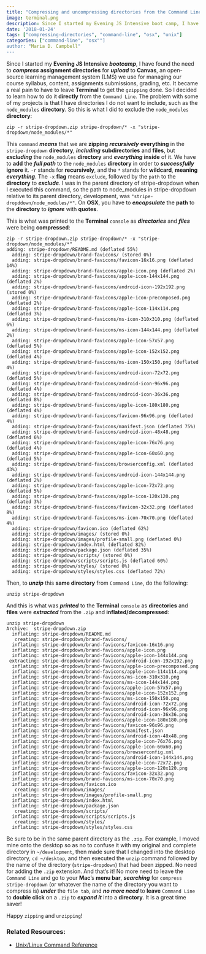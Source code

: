 ```yaml
---
title: "Compressing and uncompressing directories from the Command Line"
image: terminal.png
description: Since I started my Evening JS Intensive boot camp, I have found the need to compress assignment directories for upload to Canvas.
date: '2018-01-24'
tags: ["compressing-directories", "command-line", "osx", "unix"]
categories: ["command-line", "osx""]
author: "Maria D. Campbell"
---
```


Since I started my **Evening JS Intensive** ***bootcamp***, I have found the need to ***compress*** **assignment directories** for ***upload*** to **Canvas**, an open-source learning management system (LMS) we use for managing our course syllabus, content, assignments submissions, grading, etc. It became a real pain to have to leave **Terminal** to get the `gzipping` done. So I decided to learn how to do it **directly** from the `Command Line`. The problem with some of my projects is that I have directories I do not want to include, such as the `node_modules` **directory**. So this is what I did to exclude the `node_modules` **directory**:

```shell
zip -r stripe-dropdown.zip stripe-dropdown/* -x "stripe-dropdown/node_modules/*"
```

This `command` ***means*** that we are **zipping** ***recursively*** **everything** in the `stripe-dropdown` **directory**, ***including*** **subdirectories** and **files**, but ***excluding*** the `node_modules` **directory** and ***everything*** **inside** of it. We have to **add** the ***full path*** to the `node_modules` **directory** in order to ***successfully*** **ignore** it. `-r` stands for **recursively**, and the `*` stands for **wildcard**, **meaning** ***everything***. The `-x` **flag** means `exclude`, followed by the `path` to the **directory** to ***exclude***. I was in the parent directory of stripe-dropdown when I executed this command, so the path to node_modules in stripe-dropdown relative to its parent directory, development, was `"stripe-dropddown/node_modules/*"`. On **OSX**, you have to ***encapsulate*** the **path** to the **directory** to ***ignore*** with **quotes**.

This is what was printed to the **Terminal** `console` as ***directories*** and ***files*** were being **compressed**:

```shell
zip -r stripe-dropdown.zip stripe-dropdown/* -x "stripe-dropdown/node_modules/*"
adding: stripe-dropdown/README.md (deflated 55%)
  adding: stripe-dropdown/brand-favicons/ (stored 0%)
  adding: stripe-dropdown/brand-favicons/favicon-16x16.png (deflated 14%)
  adding: stripe-dropdown/brand-favicons/apple-icon.png (deflated 2%)
  adding: stripe-dropdown/brand-favicons/apple-icon-144x144.png (deflated 2%)
  adding: stripe-dropdown/brand-favicons/android-icon-192x192.png (stored 0%)
  adding: stripe-dropdown/brand-favicons/apple-icon-precomposed.png (deflated 2%)
  adding: stripe-dropdown/brand-favicons/apple-icon-114x114.png (deflated 3%)
  adding: stripe-dropdown/brand-favicons/ms-icon-310x310.png (deflated 6%)
  adding: stripe-dropdown/brand-favicons/ms-icon-144x144.png (deflated 2%)
  adding: stripe-dropdown/brand-favicons/apple-icon-57x57.png (deflated 5%)
  adding: stripe-dropdown/brand-favicons/apple-icon-152x152.png (deflated 4%)
  adding: stripe-dropdown/brand-favicons/ms-icon-150x150.png (deflated 4%)
  adding: stripe-dropdown/brand-favicons/android-icon-72x72.png (deflated 5%)
  adding: stripe-dropdown/brand-favicons/android-icon-96x96.png (deflated 4%)
  adding: stripe-dropdown/brand-favicons/android-icon-36x36.png (deflated 8%)
  adding: stripe-dropdown/brand-favicons/apple-icon-180x180.png (deflated 4%)
  adding: stripe-dropdown/brand-favicons/favicon-96x96.png (deflated 4%)
  adding: stripe-dropdown/brand-favicons/manifest.json (deflated 75%)
  adding: stripe-dropdown/brand-favicons/android-icon-48x48.png (deflated 6%)
  adding: stripe-dropdown/brand-favicons/apple-icon-76x76.png (deflated 4%)
  adding: stripe-dropdown/brand-favicons/apple-icon-60x60.png (deflated 5%)
  adding: stripe-dropdown/brand-favicons/browserconfig.xml (deflated 43%)
  adding: stripe-dropdown/brand-favicons/android-icon-144x144.png (deflated 2%)
  adding: stripe-dropdown/brand-favicons/apple-icon-72x72.png (deflated 5%)
  adding: stripe-dropdown/brand-favicons/apple-icon-120x120.png (deflated 3%)
  adding: stripe-dropdown/brand-favicons/favicon-32x32.png (deflated 8%)
  adding: stripe-dropdown/brand-favicons/ms-icon-70x70.png (deflated 4%)
  adding: stripe-dropdown/favicon.ico (deflated 62%)
  adding: stripe-dropdown/images/ (stored 0%)
  adding: stripe-dropdown/images/profile-small.png (deflated 0%)
  adding: stripe-dropdown/index.html (deflated 82%)
  adding: stripe-dropdown/package.json (deflated 35%)
  adding: stripe-dropdown/scripts/ (stored 0%)
  adding: stripe-dropdown/scripts/scripts.js (deflated 60%)
  adding: stripe-dropdown/styles/ (stored 0%)
  adding: stripe-dropdown/styles/styles.css (deflated 72%)
  ```

Then, to ***unzip*** this **same directory** from `Command Line`, do the following:

```shell
unzip stripe-dropdown
```

And this is what was ***printed*** to the **Terminal** `console` as **directories** and **files** were ***extracted*** from the `.zip` and **inflated/decompressed**:

```shell
unzip stripe-dropdown
Archive:  stripe-dropdown.zip
  inflating: stripe-dropdown/README.md
   creating: stripe-dropdown/brand-favicons/
  inflating: stripe-dropdown/brand-favicons/favicon-16x16.png
  inflating: stripe-dropdown/brand-favicons/apple-icon.png
  inflating: stripe-dropdown/brand-favicons/apple-icon-144x144.png
 extracting: stripe-dropdown/brand-favicons/android-icon-192x192.png
  inflating: stripe-dropdown/brand-favicons/apple-icon-precomposed.png
  inflating: stripe-dropdown/brand-favicons/apple-icon-114x114.png
  inflating: stripe-dropdown/brand-favicons/ms-icon-310x310.png
  inflating: stripe-dropdown/brand-favicons/ms-icon-144x144.png
  inflating: stripe-dropdown/brand-favicons/apple-icon-57x57.png
  inflating: stripe-dropdown/brand-favicons/apple-icon-152x152.png
  inflating: stripe-dropdown/brand-favicons/ms-icon-150x150.png
  inflating: stripe-dropdown/brand-favicons/android-icon-72x72.png
  inflating: stripe-dropdown/brand-favicons/android-icon-96x96.png
  inflating: stripe-dropdown/brand-favicons/android-icon-36x36.png
  inflating: stripe-dropdown/brand-favicons/apple-icon-180x180.png
  inflating: stripe-dropdown/brand-favicons/favicon-96x96.png
  inflating: stripe-dropdown/brand-favicons/manifest.json
  inflating: stripe-dropdown/brand-favicons/android-icon-48x48.png
  inflating: stripe-dropdown/brand-favicons/apple-icon-76x76.png
  inflating: stripe-dropdown/brand-favicons/apple-icon-60x60.png
  inflating: stripe-dropdown/brand-favicons/browserconfig.xml
  inflating: stripe-dropdown/brand-favicons/android-icon-144x144.png
  inflating: stripe-dropdown/brand-favicons/apple-icon-72x72.png
  inflating: stripe-dropdown/brand-favicons/apple-icon-120x120.png
  inflating: stripe-dropdown/brand-favicons/favicon-32x32.png
  inflating: stripe-dropdown/brand-favicons/ms-icon-70x70.png
  inflating: stripe-dropdown/favicon.ico
   creating: stripe-dropdown/images/
  inflating: stripe-dropdown/images/profile-small.png
  inflating: stripe-dropdown/index.html
  inflating: stripe-dropdown/package.json
   creating: stripe-dropdown/scripts/
  inflating: stripe-dropdown/scripts/scripts.js
   creating: stripe-dropdown/styles/
  inflating: stripe-dropdown/styles/styles.css
```

Be sure to be in the same parent directory as the `.zip`. For example, I moved mine onto the desktop so as no to confuse it with my original and complete directory in `~/development`, then made sure that I changed into the desktop directory, `cd ~/desktop`, and then executed the `unzip` command followed by the name of the directory (`stripe-dropdown`) that had been zipped. No need for adding the `.zip` extension. And that’s it! No more need to leave the `Command Line` and go to your **Mac**’s **menu bar**, ***searching*** for `compress stripe-dropdown` (or whatever the name of the directory you want to compress is) ***under*** the `file tab`, and ***no more need*** to **leave** `Command Line` to **double click** on a `.zip` to ***expand it*** into a **directory**. It is a great time saver!

Happy `zipping` and `unzipping`!

### Related Resources:

+ [Unix/Linux Command Reference](https://files.fosswire.com/2007/08/fwunixref.pdf)





